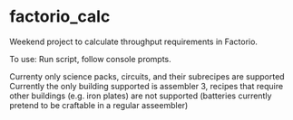 # factorio_calc
Weekend project to calculate throughput requirements in Factorio.

To use:
Run script, follow console prompts.

Currenty only science packs, circuits, and their subrecipes are supported
Currently the only building supported is assembler 3, recipes that require other buildings (e.g. iron plates)
are not supported (batteries currently pretend to be craftable in a regular asseembler)

